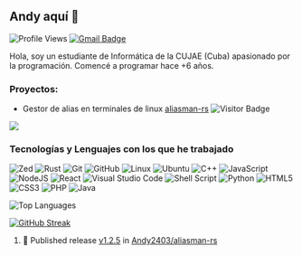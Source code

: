 ## Andy aquí 👋

![Profile Views](https://komarev.com/ghpvc/?username=Andy2403&color=blue)
[![Gmail Badge](https://img.shields.io/badge/-agf030124@gmail.com-c14438?style=flat-square&logo=Gmail&logoColor=white&link=mailto:agf030124@gmail.com)](mailto:agf030124@gmail.com)

Hola, soy un estudiante de Informática de la CUJAE (Cuba) apasionado por la programación.
Comencé a programar hace +6 años.

### Proyectos:
- Gestor de alias en terminales de linux [aliasman-rs](https://github.com/Andy2403/aliasman-rs) ![Visitor Badge](https://visitor-badge.laobi.icu/badge?page_id=Andy2403.aliasman-rs)

<a href="https://github.com/Andy2403/aliasman-rs" target="_blank">
  <img align="center" src="https://github-readme-stats.vercel.app/api/pin/?username=Andy2403&repo=aliasman-rs&theme=dracula"">
</a>

### Tecnologías y Lenguajes con los que he trabajado
![Zed](https://img.shields.io/badge/Zed%20Lover-%20?style=for-the-badge&logo=zedindustries&logoColor=white&color=black)
![Rust](https://img.shields.io/badge/rust-%20?style=for-the-badge&logo=rust&logoColor=white&color=111)
![Git](https://img.shields.io/badge/Git-%20?style=for-the-badge&logo=git&logoColor=white&color=black)
![GitHub](https://img.shields.io/badge/-GitHub-181717?style=for-the-badge&logo=github&logoColor=white&color=333)
![Linux](https://img.shields.io/badge/Linux-FCC624?style=for-the-badge&logo=linux&logoColor=black)
![Ubuntu](https://img.shields.io/badge/Ubuntu-E95420?style=for-the-badge&logo=ubuntu&logoColor=white)
![C++](https://img.shields.io/badge/c++-%2300599C.svg?style=for-the-badge&logo=c%2B%2B)
![JavaScript](https://img.shields.io/badge/javascript-%23323330.svg?style=for-the-badge&logo=javascript&logoColor=%23F7DF1E)
![NodeJS](https://img.shields.io/badge/node.js-6DA55F?style=for-the-badge&logo=node.js&logoColor=white)
![React](https://img.shields.io/badge/react-%2320232a.svg?style=for-the-badge&logo=react&logoColor=%2361DAFB)
![Visual Studio Code](https://img.shields.io/badge/Visual%20Studio%20Code-%20?style=for-the-badge&color=0078d7)
![Shell Script](https://img.shields.io/badge/shell_script-%23121011.svg?style=for-the-badge&logo=gnu-bash&logoColor=white&color=black)
![Python](https://img.shields.io/badge/python-3670A0?style=for-the-badge&logo=python&logoColor=ffdd54)
![HTML5](https://img.shields.io/badge/-HTML5-E34F26?style=for-the-badge&logo=html5&logoColor=white)
![CSS3](https://img.shields.io/badge/-CSS3-1572B6?style=for-the-badge&logo=css3)
![PHP](https://img.shields.io/badge/php-%23777BB4.svg?style=for-the-badge&logo=php&logoColor=white)
![Java](https://img.shields.io/badge/java-%23ED8B00.svg?style=for-the-badge&logo=openjdk&logoColor=white)


![Top Languages](https://github-readme-stats.vercel.app/api/top-langs/?username=Andy2403&hide=java&theme=dracula)

[![GitHub Streak](https://streak-stats.demolab.com/?user=Andy2403&theme=dracula)](https://git.io/streak-stats)


<!--START_SECTION:activity-->
1. 🚀 Published release [v1.2.5](https://github.com/Andy2403/aliasman-rs/releases/tag/v1.2.5) in [Andy2403/aliasman-rs](https://github.com/Andy2403/aliasman-rs)
<!--END_SECTION:activity-->
